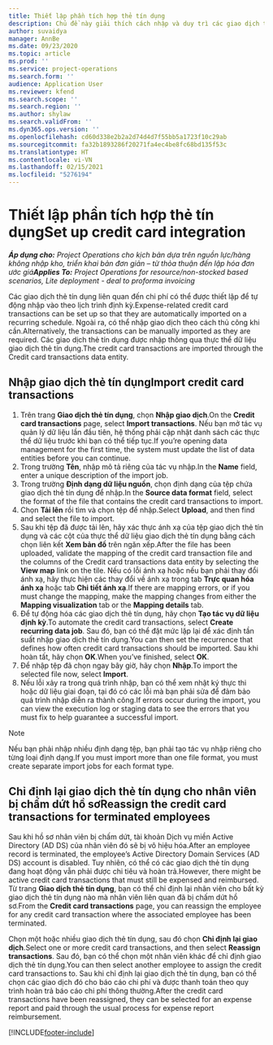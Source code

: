 ```yaml
---
title: Thiết lập phần tích hợp thẻ tín dụng
description: Chủ đề này giải thích cách nhập và duy trì các giao dịch thẻ tín dụng liên quan đến chi phí.
author: suvaidya
manager: AnnBe
ms.date: 09/23/2020
ms.topic: article
ms.prod: ''
ms.service: project-operations
ms.search.form: ''
audience: Application User
ms.reviewer: kfend
ms.search.scope: ''
ms.search.region: ''
ms.author: shylaw
ms.search.validFrom: ''
ms.dyn365.ops.version: ''
ms.openlocfilehash: cd60d338e2b2a2d74d4d7f55bb5a1723f10c29ab
ms.sourcegitcommit: fa32b1893286f20271fa4ec4be8fc68bd135f53c
ms.translationtype: HT
ms.contentlocale: vi-VN
ms.lasthandoff: 02/15/2021
ms.locfileid: "5276194"
---
```

# <a name="set-up-credit-card-integration"></a><span data-ttu-id="cbe04-103">Thiết lập phần tích hợp thẻ tín dụng</span><span class="sxs-lookup"><span data-stu-id="cbe04-103">Set up credit card integration</span></span>

<span data-ttu-id="cbe04-104">_**Áp dụng cho:** Project Operations cho kịch bản dựa trên nguồn lực/hàng không nhập kho, triển khai bản đơn giản – từ thỏa thuận đến lập hóa đơn ước giá_</span><span class="sxs-lookup"><span data-stu-id="cbe04-104">_**Applies To:** Project Operations for resource/non-stocked based scenarios, Lite deployment - deal to proforma invoicing_</span></span>

<span data-ttu-id="cbe04-105">Các giao dịch thẻ tín dụng liên quan đến chi phí có thể được thiết lập để tự động nhập vào theo lịch trình định kỳ.</span><span class="sxs-lookup"><span data-stu-id="cbe04-105">Expense-related credit card transactions can be set up so that they are automatically imported on a recurring schedule.</span></span> <span data-ttu-id="cbe04-106">Ngoài ra, có thể nhập giao dịch theo cách thủ công khi cần.</span><span class="sxs-lookup"><span data-stu-id="cbe04-106">Alternatively, the transactions can be manually imported as they are required.</span></span> <span data-ttu-id="cbe04-107">Các giao dịch thẻ tín dụng được nhập thông qua thực thể dữ liệu giao dịch thẻ tín dụng.</span><span class="sxs-lookup"><span data-stu-id="cbe04-107">The credit card transactions are imported through the Credit card transactions data entity.</span></span>

## <a name="import-credit-card-transactions"></a><span data-ttu-id="cbe04-108">Nhập giao dịch thẻ tín dụng</span><span class="sxs-lookup"><span data-stu-id="cbe04-108">Import credit card transactions</span></span>

1. <span data-ttu-id="cbe04-109">Trên trang **Giao dịch thẻ tín dụng**, chọn **Nhập giao dịch**.</span><span class="sxs-lookup"><span data-stu-id="cbe04-109">On the **Credit card transactions** page, select **Import transactions**.</span></span> <span data-ttu-id="cbe04-110">Nếu bạn mở tác vụ quản lý dữ liệu lần đầu tiên, hệ thống phải cập nhật danh sách các thực thể dữ liệu trước khi bạn có thể tiếp tục.</span><span class="sxs-lookup"><span data-stu-id="cbe04-110">If you’re opening data management for the first time, the system must update the list of data entities before you can continue.</span></span>
2. <span data-ttu-id="cbe04-111">Trong trường **Tên**, nhập mô tả riêng của tác vụ nhập.</span><span class="sxs-lookup"><span data-stu-id="cbe04-111">In the **Name** field, enter a unique description of the import job.</span></span>
3. <span data-ttu-id="cbe04-112">Trong trường **Định dạng dữ liệu nguồn**, chọn định dạng của tệp chứa giao dịch thẻ tín dụng để nhập.</span><span class="sxs-lookup"><span data-stu-id="cbe04-112">In the **Source data format** field, select the format of the file that contains the credit card transactions to import.</span></span>
4. <span data-ttu-id="cbe04-113">Chọn **Tải lên** rồi tìm và chọn tệp để nhập.</span><span class="sxs-lookup"><span data-stu-id="cbe04-113">Select **Upload**, and then find and select the file to import.</span></span>
5. <span data-ttu-id="cbe04-114">Sau khi tệp đã được tải lên, hãy xác thực ánh xạ của tệp giao dịch thẻ tín dụng và các cột của thực thể dữ liệu giao dịch thẻ tín dụng bằng cách chọn liên kết **Xem bản đồ** trên ngăn xếp.</span><span class="sxs-lookup"><span data-stu-id="cbe04-114">After the file has been uploaded, validate the mapping of the credit card transaction file and the columns of the Credit card transactions data entity by selecting the **View map** link on the tile.</span></span> <span data-ttu-id="cbe04-115">Nếu có lỗi ánh xạ hoặc nếu bạn phải thay đổi ánh xạ, hãy thực hiện các thay đổi về ánh xạ trong tab **Trực quan hóa ánh xạ** hoặc tab **Chi tiết ánh xạ**.</span><span class="sxs-lookup"><span data-stu-id="cbe04-115">If there are mapping errors, or if you must change the mapping, make the mapping changes from either the **Mapping visualization** tab or the **Mapping details** tab.</span></span>
6. <span data-ttu-id="cbe04-116">Để tự động hóa các giao dịch thẻ tín dụng, hãy chọn **Tạo tác vụ dữ liệu định kỳ**.</span><span class="sxs-lookup"><span data-stu-id="cbe04-116">To automate the credit card transactions, select **Create recurring data job**.</span></span> <span data-ttu-id="cbe04-117">Sau đó, bạn có thể đặt mức lặp lại để xác định tần suất nhập giao dịch thẻ tín dụng.</span><span class="sxs-lookup"><span data-stu-id="cbe04-117">You can then set the recurrence that defines how often credit card transactions should be imported.</span></span> <span data-ttu-id="cbe04-118">Sau khi hoàn tất, hãy chọn **OK**.</span><span class="sxs-lookup"><span data-stu-id="cbe04-118">When you’ve finished, select **OK**.</span></span>
7. <span data-ttu-id="cbe04-119">Để nhập tệp đã chọn ngay bây giờ, hãy chọn **Nhập**.</span><span class="sxs-lookup"><span data-stu-id="cbe04-119">To import the selected file now, select **Import**.</span></span>
8. <span data-ttu-id="cbe04-120">Nếu lỗi xảy ra trong quá trình nhập, bạn có thể xem nhật ký thực thi hoặc dữ liệu giai đoạn, tại đó có các lỗi mà bạn phải sửa để đảm bảo quá trình nhập diễn ra thành công.</span><span class="sxs-lookup"><span data-stu-id="cbe04-120">If errors occur during the import, you can view the execution log or staging data to see the errors that you must fix to help guarantee a successful import.</span></span>

> [!NOTE]
> <span data-ttu-id="cbe04-121">Nếu bạn phải nhập nhiều định dạng tệp, bạn phải tạo tác vụ nhập riêng cho từng loại định dạng.</span><span class="sxs-lookup"><span data-stu-id="cbe04-121">If you must import more than one file format, you must create separate import jobs for each format type.</span></span>

## <a name="reassign-the-credit-card-transactions-for-terminated-employees"></a><span data-ttu-id="cbe04-122">Chỉ định lại giao dịch thẻ tín dụng cho nhân viên bị chấm dứt hồ sơ</span><span class="sxs-lookup"><span data-stu-id="cbe04-122">Reassign the credit card transactions for terminated employees</span></span>

<span data-ttu-id="cbe04-123">Sau khi hồ sơ nhân viên bị chấm dứt, tài khoản Dịch vụ miền Active Directory (AD DS) của nhân viên đó sẽ bị vô hiệu hóa.</span><span class="sxs-lookup"><span data-stu-id="cbe04-123">After an employee record is terminated, the employee’s Active Directory Domain Services (AD DS) account is disabled.</span></span> <span data-ttu-id="cbe04-124">Tuy nhiên, có thể có các giao dịch thẻ tín dụng đang hoạt động vẫn phải được chi tiêu và hoàn trả.</span><span class="sxs-lookup"><span data-stu-id="cbe04-124">However, there might be active credit card transactions that must still be expensed and reimbursed.</span></span> <span data-ttu-id="cbe04-125">Từ trang **Giao dịch thẻ tín dụng**, bạn có thể chỉ định lại nhân viên cho bất kỳ giao dịch thẻ tín dụng nào mà nhân viên liên quan đã bị chấm dứt hồ sơ.</span><span class="sxs-lookup"><span data-stu-id="cbe04-125">From the **Credit card transactions** page, you can reassign the employee for any credit card transaction where the associated employee has been terminated.</span></span>

<span data-ttu-id="cbe04-126">Chọn một hoặc nhiều giao dịch thẻ tín dụng, sau đó chọn **Chỉ định lại giao dịch**.</span><span class="sxs-lookup"><span data-stu-id="cbe04-126">Select one or more credit card transactions, and then select **Reassign transactions**.</span></span> <span data-ttu-id="cbe04-127">Sau đó, bạn có thể chọn một nhân viên khác để chỉ định giao dịch thẻ tín dụng.</span><span class="sxs-lookup"><span data-stu-id="cbe04-127">You can then select another employee to assign the credit card transactions to.</span></span> <span data-ttu-id="cbe04-128">Sau khi chỉ định lại giao dịch thẻ tín dụng, bạn có thể chọn các giao dịch đó cho báo cáo chi phí và được thanh toán theo quy trình hoàn trả báo cáo chi phí thông thường.</span><span class="sxs-lookup"><span data-stu-id="cbe04-128">After the credit card transactions have been reassigned, they can be selected for an expense report and paid through the usual process for expense report reimbursement.</span></span>


[!INCLUDE[footer-include](../includes/footer-banner.md)]